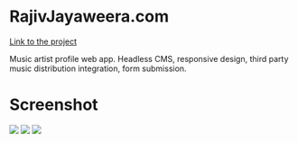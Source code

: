 # RajivJayaweera.com

[Link to the project](https://rajivjayaweera.com)

Music artist profile web app. Headless CMS, responsive design, third party music distribution integration, form submission.

# Screenshot

![](screenshots/desktop_home.jpg)
![](screenshots/ipad_home.jpg)
![](screenshots/iphone_home.jpg)